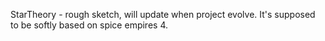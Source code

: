 StarTheory - rough sketch, will update when project evolve. It's supposed to be softly based on spice empires 4.